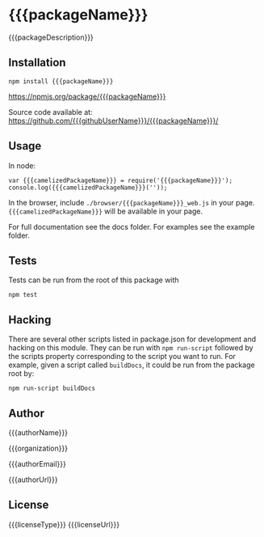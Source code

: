 # {{{packageName}}}

{{{packageDescription}}}

## Installation

```
npm install {{{packageName}}}
```

https://npmjs.org/package/{{{packageName}}}

Source code available at: https://github.com/{{{githubUserName}}}/{{{packageName}}}/

## Usage

In node:

```
var {{{camelizedPackageName}}} = require('{{{packageName}}}');
console.log({{{camelizedPackageName}}}(''));
```

In the browser, include `./browser/{{{packageName}}}_web.js` in your page. `{{{camelizedPackageName}}}` will
 be available in your page.

For full documentation see the docs folder. For examples see the example folder.

## Tests

Tests can be run from the root of this package with

```
npm test
```

## Hacking

There are several other scripts listed in package.json for development and
 hacking on this module. They can be run with `npm run-script` followed by the
 scripts property corresponding to the script you want to run. For example,
 given a script called `buildDocs`, it could be run from the package root by:

```
npm run-script buildDocs
```

## Author

{{{authorName}}}

{{{organization}}}

{{{authorEmail}}}

{{{authorUrl}}}

## License

{{{licenseType}}} {{{licenseUrl}}}